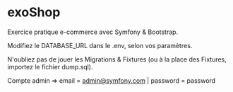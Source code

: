 # exoShop
Exercice pratique e-commerce avec Symfony & Bootstrap.

Modifiez le DATABASE_URL dans le .env, selon vos paramètres.

N'oubliez pas de jouer les Migrations & Fixtures (ou à la place des Fixtures, importez le fichier dump.sql).

Compte admin =>  email = admin@symfony.com | password = password
